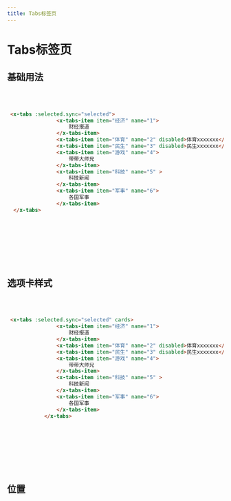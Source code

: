 ```yaml
---
title: Tabs标签页
---
```


#  Tabs标签页

## 基础用法


<tabs-default></tabs-default>

<br></br>
```html
 <x-tabs :selected.sync="selected">
                <x-tabs-item item="经济" name="1">
                    财经报道
                </x-tabs-item>
                <x-tabs-item item="体育" name="2" disabled>体育xxxxxxx</x-tabs-item>
                <x-tabs-item item="民生" name="3" disabled>民生xxxxxxx</x-tabs-item>
                <x-tabs-item item="游戏" name="4">
                    带带大师兄
                </x-tabs-item>
                <x-tabs-item item="科技" name="5" >
                    科技新闻
                </x-tabs-item>
                <x-tabs-item item="军事" name="6">
                    各国军事
                </x-tabs-item>
  </x-tabs>
```
<br></br>
<br></br>
<br></br>


## 选项卡样式
<tabs-cards></tabs-cards>

<br></br>
```html
 <x-tabs :selected.sync="selected" cards>
                <x-tabs-item item="经济" name="1">
                    财经报道
                </x-tabs-item>
                <x-tabs-item item="体育" name="2" disabled>体育xxxxxxx</x-tabs-item>
                <x-tabs-item item="民生" name="3" disabled>民生xxxxxxx</x-tabs-item>
                <x-tabs-item item="游戏" name="4">
                    带带大师兄
                </x-tabs-item>
                <x-tabs-item item="科技" name="5" >
                    科技新闻
                </x-tabs-item>
                <x-tabs-item item="军事" name="6">
                    各国军事
                </x-tabs-item>
            </x-tabs>
```
<br></br>
<br></br>
<br></br>



## 位置
<tabs-position></tabs-position>


<br></br>
<br></br>
<br></br>
